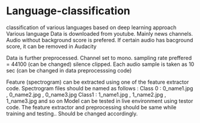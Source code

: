 # Language-classification
classification of various languages based on deep learning approach
Various language Data is downloaded from youtube. Mainly news channels. Audio without background score is prefered. If certain audio has bacground score, it can be removed in Audacity

Data is further preprocessed. Channel set to mono. sampling rate preffered = 44100 (can be changed) silence clipped. Each audio sample is taken as 10 sec (can be changed in data preprocesssing code)

Feature (spectrogram) can be extracted using one of the feature extractor code.
Spectrogram files should be named as follows :
Class 0 :
0_name1.jpg , 0_name2.jpg , 0_name3.jpg
Class1 :
1_name1.jpg , 1_name2.jpg , 1_name3.jpg
and so on
Model can be tested in live environment using testor code. The feature extractor and preprocessing should be same while training and testing.. Should be changed accordingly.
